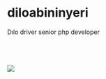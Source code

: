 # diloabininyeri

Dılo driver senior php developer<br>
<br>
<br>
<br>
<br>
![](https://media-exp1.licdn.com/dms/image/C4D03AQHhq7M9Oh5HoA/profile-displayphoto-shrink_200_200/0?e=1602720000&v=beta&t=D3CDGM0I5GPeYuKPbRFtcI12CJWgfvXS_7xXXUabIrM)
